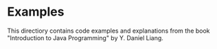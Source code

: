 # Examples
This directiory contains code examples and explanations from the book "Introduction to Java Programming" by Y. Daniel Liang.
